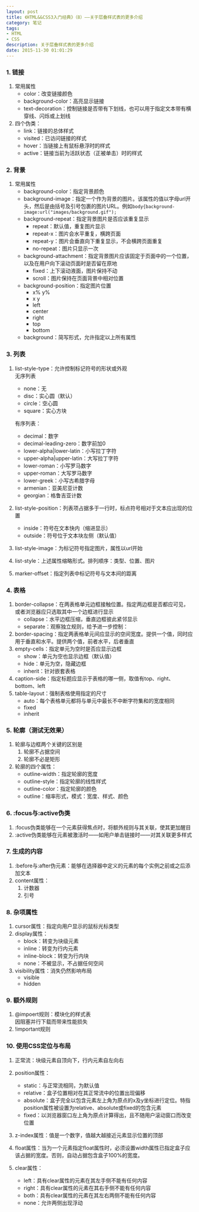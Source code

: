 ```yaml
---
layout: post
title: 《HTML&&CSS3入门经典》（8）——关于层叠样式表的更多介绍
category: 笔记
tags: 
- HTML 
- CSS
description: 关于层叠样式表的更多介绍
date: 2015-11-30 01:01:29
---
```


### 1. 链接
1. 常用属性
	- color：改变链接颜色
	- background-color：高亮显示链接
	- text-decoration：控制链接是否带有下划线，也可以用于指定文本带有横穿线、闪烁或上划线  
2. 四个伪类：
	- link：链接的总体样式
	- visited：已访问链接的样式
	- hover：当链接上有鼠标悬浮时的样式
	- active：链接当前为活跃状态（正被单击）时的样式


### 2. 背景  
1. 常用属性
	- background-color：指定背景颜色
	- background-image：指定一个作为背景的图片。该属性的值以字母url开头，然后是由括号及引号包裹的图片URL。例如`body{background-image:url("images/background.gif");`  
	- background-repeat：指定背景图片是否应该重复显示  
		- repeat：默认值，重复图片显示  
		- repeat-x：图片会水平重复，横跨页面
		- repeat-y：图片会垂直向下重复显示，不会横跨页面重复
		- no-repeat：图片只显示一次
	- background-attachment：指定背景图片应该固定于页面中的一个位置，以及在用户向下滚动页面时是否留在原地
		- fixed：上下滚动液面，图片保持不动
		- scroll：图片保持在页面背景中相对位置
	- background-position：指定图片位置
		- x% y%
		- x y
		- left
		- center
		- right
		- top
		- bottom
	- background：简写形式，允许指定以上所有属性
	
### 3. 列表
1. list-style-type：允许控制标记符号的形状或外观  
	无序列表
	- none：无
	- disc：实心圆（默认）
	- circle：空心圆
	- square：实心方块  
	
	有序列表：
	- decimal：数字
	- decimal-leading-zero：数字前加0
	- lower-alpha|lower-latin：小写拉丁字符
	- upper-alpha|upper-latin：大写拉丁字符
	- lower-roman：小写罗马数字
	- upper-roman：大写罗马数字
	- lower-greek：小写古希腊字母
	- armenian：亚美尼亚计数
	- georgian：格鲁吉亚计数  
2. list-style-position：列表项占据多于一行时，标点符号相对于文本应出现的位置
	- inside：符号在文本快内（缩进显示）
	- outside：符号位于文本块左侧（默认值）
3. list-style-image：为标记符号指定图片，属性以url开始
4. list-style：上述属性缩略形式。排列顺序：类型、位置、图片
5. marker-offset：指定列表中标记符号与文本间的距离

### 4. 表格
1. border-collapse：在两表格单元边框接触位置。指定两边框是否都应可见，或者浏览器应只选取其中一个边框进行显示
	- collapse：水平边框压缩，垂直边框彼此紧邻显示
	- separate：观察独立规则，给予进一步控制：
2. border-spacing：指定两表格单元间应显示的空间宽度。提供一个值，同时应用于垂直和水平。提供两个值，前者水平，后者垂直
3. empty-cells：指定单元为空时是否应显示边框
	- show：单元为空也显示边框（默认值）
	- hide：单元为空，隐藏边框
	- inherit：针对嵌套表格
4. caption-side：指定标题应显示于表格的哪一侧，取值有top、right、bottom、left
5. table-layout：强制表格使用指定的尺寸
	- auto：每个表格单元都将与单元中最长不中断字符集和的宽度相同
	- fixed
	- inherit

### 5. 轮廓（测试无效果）
1. 轮廓与边框两个关键的区别是
	1. 轮廓不占据空间
	2. 轮廓不必是矩形
2. 轮廓的四个属性：
	- outline-width：指定轮廓的宽度
	- outline-style：指定轮廓的线性样式
	- outline-color：指定轮廓的颜色
	- outline：缩率形式，模式：宽度、样式、颜色

### 6. :focus与:active伪类
1. :focus伪类能够在一个元素获得焦点时，将额外规则与其关联，使其更加醒目
2. :active伪类能够在元素被激活时——如用户单击链接时——对其关联更多样式

### 7. 生成的内容
1. :before与:after伪元素：能够在选择器中定义的元素的每个实例之前或之后添加文本
2. content属性：
	1. 计数器
	2. 引号

### 8. 杂项属性
1. cursor属性：指定向用户显示的鼠标光标类型
2. display属性：
	- block：转变为块级元素
	- inline：转变为行内元素
	- inline-block：转变为行内块
	- none：不被显示，不占据任何空间
3. visibility属性：消失仍然影响布局
	- visible
	- hidden

### 9. 额外规则
1. @impoert规则：模块化的样式表  
	因阻塞并行下载而带来性能损失
2. !important规则

### 10. 使用CSS定位与布局
1. 正常流：块级元素自顶向下，行内元素自左向右
2. position属性：
	- static：与正常流相同，为默认值
	- relative：盒子位置相对在其正常流中的位置出现偏移
	- absolute：盒子完全以包含元素左上角为原点的x及y坐标进行定位。特指position属性被设置为relative、absolute或fixed的包含元素
	- fixed：以浏览器窗口左上角为原点计算得出，且不随用户滚动窗口而改变位置

3. z-index属性：值是一个数字，值越大越接近元素显示位置的顶部
4. float属性：当为一个元素指定float属性时，必须设置width属性已指定盒子应该占据的宽度。否则，自动占据包含盒子100%的宽度。
5. clear属性：
	- left：具有clear属性的元素在其左手侧不能有任何内容
	- right：具有clear属性的元素在其右手侧不能有任何内容
	- both：具有clear属性的元素在其左右两侧不能有任何内容
	- none：允许两侧出现浮动

